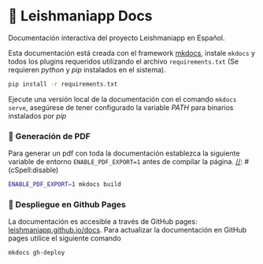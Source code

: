 # 📑 Leishmaniapp Docs
Documentación interactiva del proyecto Leishmaniapp en Español.

Esta documentación está creada con el framework [mkdocs](https://www.mkdocs.org/), instale `mkdocs` y todos los plugins requeridos utilizando el archivo `requirements.txt` (Se requieren _python_ y _pip_ instalados en el sistema).

[//]: # (cSpell:disable)
```sh
pip install -r requirements.txt
```
[//]: # (cSpell:enable)

Ejecute una versión local de la documentación con el comando `mkdocs serve`, asegúrese de tener configurado la variable _PATH_ para binarios instalados por _pip_

### 📖 Generación de PDF
Para generar un pdf con toda la documentación establezca la siguiente variable de entorno `ENABLE_PDF_EXPORT=1` antes de compilar la página.
[//]: # (cSpell:disable)
```sh
ENABLE_PDF_EXPORT=1 mkdocs build
```

### 🐙 Despliegue en Github Pages
La documentación es accesible a través de GitHub pages: [leishmaniapp.github.io/docs](https://leishmaniapp.github.io/docs/). Para actualizar la documentación en GitHub pages utilice el siguiente comando
```sh
mkdocs gh-deploy
```